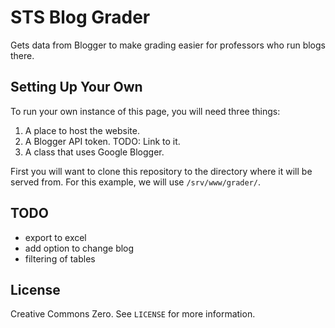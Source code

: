 # STS Blog Grader

Gets data from Blogger to make grading easier for professors who run blogs there.

## Setting Up Your Own

To run your own instance of this page, you will need three things:

1. A place to host the website.
2. A Blogger API token.
   TODO: Link to it.
3. A class that uses Google Blogger.

First you will want to clone this repository to the directory where it will be served from.
For this example, we will use `/srv/www/grader/`.

## TODO

* export to excel
* add option to change blog
* filtering of tables

## License

Creative Commons Zero.
See `LICENSE` for more information.

